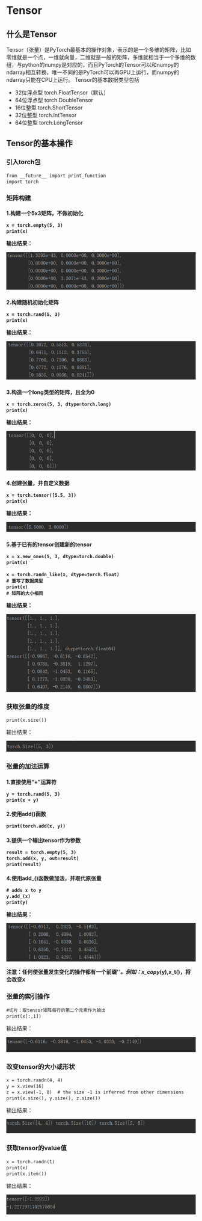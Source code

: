 # Tensor

## 什么是Tensor
Tensor（张量）是PyTorch最基本的操作对象，表示的是一个多维的矩阵，比如零维就是一个点，一维就向量，二维就是一般的矩阵，多维就相当于一个多维的数组，与python的numpy是对应的，而且PyTorch的Tensor可以和numpy的ndarray相互转换，唯一不同的是PyTorch可以再GPU上运行，而numpy的ndarray只能在CPU上运行。
Tensor的基本数据类型包括
* 32位浮点型  torch.FloatTensor（默认）
* 64位浮点型 torch.DoubleTensor
* 16位整型  torch.ShortTensor
* 32位整型 torch.IntTensor
* 64位整型 torch.LongTensor

## Tensor的基本操作
### 引入torch包

```buildoutcfg
from __future__ import print_function
import torch
```
### 矩阵构建

<h4>1.构建一个5x3矩阵，不做初始化

```buildoutcfg
x = torch.empty(5, 3)
print(x)
```
输出结果：

![](../Image/输出01.PNG)

<h4>2.构建随机初始化矩阵

```buildoutcfg
x = torch.rand(5, 3)
print(x)
```
输出结果：

![](../Image/输出02.PNG)

<h4>3.构造一个long类型的矩阵，且全为0

```buildoutcfg
x = torch.zeros(5, 3, dtype=torch.long)
print(x)
```
输出结果：

![](../Image/输出03.PNG)

<h4>4.创建张量，并自定义数据

```buildoutcfg
x = torch.tensor([5.5, 3])
print(x)
```
输出结果：

![](../Image/输出04.PNG)

<h4>5.基于已有的tensor创建新的tensor

```buildoutcfg
x = x.new_ones(5, 3, dtype=torch.double)
print(x)

x = torch.randn_like(x, dtype=torch.float)
# 重写了数据类型
print(x)
# 矩阵的大小相同
```
输出结果：

![](../Image/输出05.PNG)

### 获取张量的维度

```buildoutcfg
print(x.size())
```
输出结果：

![](../Image/输出06.PNG)

### 张量的加法运算

<h4>1.直接使用“+”运算符

```buildoutcfg
y = torch.rand(5, 3)
print(x + y)
```
<h4>2.使用add()函数

```
print(torch.add(x, y))
```

<h4>3.提供一个输出tensor作为参数

```buildoutcfg
result = torch.empty(5, 3)
torch.add(x, y, out=result)
print(result)
```
<h4>4.使用add_()函数做加法，并取代原张量

```buildoutcfg
# adds x to y
y.add_(x)
print(y)
```
输出结果：

![](../Image/输出07.PNG)

注意：任何使张量发生变化的操作都有一个前缀'_'。例如：x_copy_(y),x_t()，将会改变x

### 张量的索引操作

```buildoutcfg
#切片：取tensor矩阵每行的第二个元素作为输出
print(x[:,1])
```
输出结果：

![](../Image/输出08.PNG)

### 改变tensor的大小或形状

```buildoutcfg
x = torch.randn(4, 4)
y = x.view(16)
z = x.view(-1, 8)  # the size -1 is inferred from other dimensions
print(x.size(), y.size(), z.size())
```
输出结果：

![](../Image/输出09.PNG)

### 获取tensor的value值

```buildoutcfg
x = torch.randn(1)
print(x)
print(x.item())
```
输出结果：

![](../Image/输出10.PNG)
